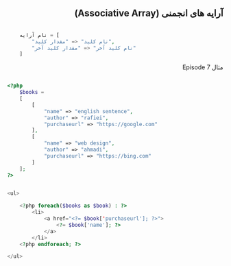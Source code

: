 <div class="body" dir="rtl">

  ## آرایه های انجمنی (Associative Array) 

<div dir="ltr">

```php

    نام آرایه = [
        "نام کلید" <= "مقدار کلید",
        "نام کلید آخر" <= "مقدار کلید آخر"
    ]

```
<div dir="rtl">

مثال Episode 7

<div dir="ltr">

```php

<?php
    $books = 
    [
        [
            "name" => "english sentence",
            "author" => "rafiei",
            "purchaseurl" => "https://google.com"
        ],
        [
            "name" => "web design",
            "author" => "ahmadi",
            "purchaseurl" => "https://bing.com"
        ]
    ];
?>


<ul>

    <?php foreach($books as $book) : ?>
        <li>
            <a href="<?= $book['purchaseurl']; ?>">
                <?= $book['name']; ?>
            </a>
        </li>
    <?php endforeach; ?>

</ul>
```
